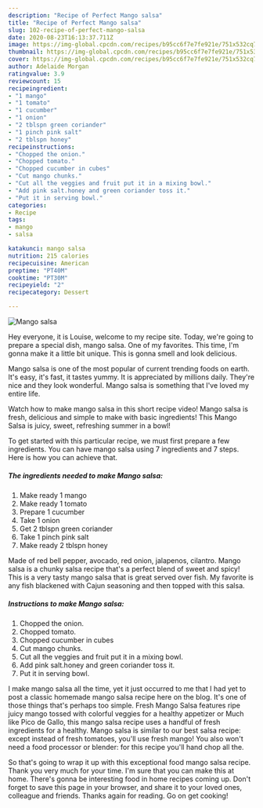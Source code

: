 ```yaml
---
description: "Recipe of Perfect Mango salsa"
title: "Recipe of Perfect Mango salsa"
slug: 102-recipe-of-perfect-mango-salsa
date: 2020-08-23T16:13:37.711Z
image: https://img-global.cpcdn.com/recipes/b95cc6f7e7fe921e/751x532cq70/mango-salsa-recipe-main-photo.jpg
thumbnail: https://img-global.cpcdn.com/recipes/b95cc6f7e7fe921e/751x532cq70/mango-salsa-recipe-main-photo.jpg
cover: https://img-global.cpcdn.com/recipes/b95cc6f7e7fe921e/751x532cq70/mango-salsa-recipe-main-photo.jpg
author: Adelaide Morgan
ratingvalue: 3.9
reviewcount: 15
recipeingredient:
- "1 mango"
- "1 tomato"
- "1 cucumber"
- "1 onion"
- "2 tblspn green coriander"
- "1 pinch pink salt"
- "2 tblspn honey"
recipeinstructions:
- "Chopped the onion."
- "Chopped tomato."
- "Chopped cucumber in cubes"
- "Cut mango chunks."
- "Cut all the veggies and fruit put it in a mixing bowl."
- "Add pink salt.honey and green coriander toss it."
- "Put it in serving bowl."
categories:
- Recipe
tags:
- mango
- salsa

katakunci: mango salsa 
nutrition: 215 calories
recipecuisine: American
preptime: "PT40M"
cooktime: "PT30M"
recipeyield: "2"
recipecategory: Dessert

---
```



![Mango salsa](https://img-global.cpcdn.com/recipes/b95cc6f7e7fe921e/751x532cq70/mango-salsa-recipe-main-photo.jpg)

Hey everyone, it is Louise, welcome to my recipe site. Today, we're going to prepare a special dish, mango salsa. One of my favorites. This time, I'm gonna make it a little bit unique. This is gonna smell and look delicious.

Mango salsa is one of the most popular of current trending foods on earth. It's easy, it's fast, it tastes yummy. It is appreciated by millions daily. They're nice and they look wonderful. Mango salsa is something that I've loved my entire life.

Watch how to make mango salsa in this short recipe video! Mango salsa is fresh, delicious and simple to make with basic ingredients! This Mango Salsa is juicy, sweet, refreshing summer in a bowl!


To get started with this particular recipe, we must first prepare a few ingredients. You can have mango salsa using 7 ingredients and 7 steps. Here is how you can achieve that.

<!--inarticleads1-->

##### The ingredients needed to make Mango salsa:

1. Make ready 1 mango
1. Make ready 1 tomato
1. Prepare 1 cucumber
1. Take 1 onion
1. Get 2 tblspn green coriander
1. Take 1 pinch pink salt
1. Make ready 2 tblspn honey


Made of red bell pepper, avocado, red onion, jalapenos, cilantro. Mango salsa is a chunky salsa recipe that&#39;s a perfect blend of sweet and spicy! This is a very tasty mango salsa that is great served over fish. My favorite is any fish blackened with Cajun seasoning and then topped with this salsa. 

<!--inarticleads2-->

##### Instructions to make Mango salsa:

1. Chopped the onion.
1. Chopped tomato.
1. Chopped cucumber in cubes
1. Cut mango chunks.
1. Cut all the veggies and fruit put it in a mixing bowl.
1. Add pink salt.honey and green coriander toss it.
1. Put it in serving bowl.


I make mango salsa all the time, yet it just occurred to me that I had yet to post a classic homemade mango salsa recipe here on the blog. It&#39;s one of those things that&#39;s perhaps too simple. Fresh Mango Salsa features ripe juicy mango tossed with colorful veggies for a healthy appetizer or Much like Pico de Gallo, this mango salsa recipe uses a handful of fresh ingredients for a healthy. Mango salsa is similar to our best salsa recipe: except instead of fresh tomatoes, you&#39;ll use fresh mango! You also won&#39;t need a food processor or blender: for this recipe you&#39;ll hand chop all the. 

So that's going to wrap it up with this exceptional food mango salsa recipe. Thank you very much for your time. I'm sure that you can make this at home. There's gonna be interesting food in home recipes coming up. Don't forget to save this page in your browser, and share it to your loved ones, colleague and friends. Thanks again for reading. Go on get cooking!
